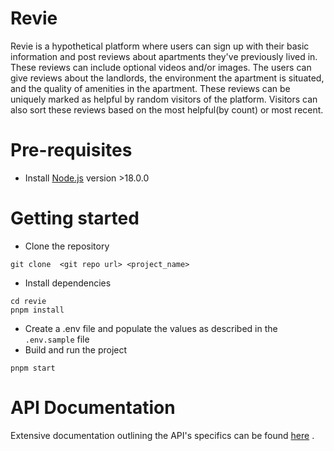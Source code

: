# Revie

Revie is a hypothetical platform where users can sign up with their basic information and post reviews about apartments they've previously lived in. These reviews can include optional videos and/or images. The users can give reviews about the landlords, the environment the apartment is situated, and the quality of amenities in the apartment. These reviews can be uniquely marked as helpful by random visitors of the platform. Visitors can also sort these reviews based on the most helpful(by count) or most recent.

# Pre-requisites
- Install [Node.js](https://nodejs.org/en/) version >18.0.0


# Getting started
- Clone the repository
```
git clone  <git repo url> <project_name>
```
- Install dependencies
```
cd revie
pnpm install
```
- Create a .env file and populate the values as described in the `.env.sample` file
- Build and run the project

```
pnpm start
```

# API Documentation
Extensive documentation outlining the API's specifics can be found [here](https://documenter.getpostman.com/view/22905707/2s9Ykn827q) .


